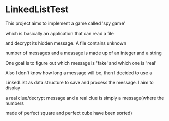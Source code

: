 # LinkedListTest

This project aims to implement a game called 'spy game' 

which is basically an application that can read a file 

and decrypt its hidden message. A file contains unknown  

number of messages and a message is made up of an integer and a string 

One goal is to figure out which message is 'fake' and which one is 'real'

Also I don't know how long a message will be, then I decided to use a 

LinkedList as data structure to save and process the message. I aim to display

a real clue/decrypt message and a real clue is simply a message(where the numbers 

made of perfect square and perfect cube have been sorted)
